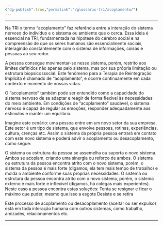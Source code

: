```yaml
---
{"dg-publish":true,"permalink":"/glossario-tri/acoplamento/"}
---
```


---

Na TRI o termo “acoplamento” faz referência entre a interação do sistema nervoso do indivíduo e o sistema ou ambiente que o cerca. Essa ideia é essencial na TRI, fundamentada na hipótese do cérebro social e na compreensão de que os seres humanos são essencialmente sociais, interagindo constantemente com o sistema de informações, coisas e pessoas ao seu redor.

A pessoa consegue movimentar-se nesse sistema, porém, restrito aos limites definidos não apenas pelo sistema, mas por sua própria limitação ou estrutura biopsicossocial. Este fenômeno para a Terapia de Reintegração Implícita é chamado de “acoplamento”, e ocorre continuamente em cada contexto e momento de nossas vidas.

O “acoplamento” também pode ser entendido como a capacidade do sistema nervoso de se adaptar e reagir de forma flexível às necessidades do meio ambiente. Em condições de “acoplamento” saudável, o sistema nervoso é capaz de regular as emoções, responder adequadamente aos estímulos e manter um equilíbrio.

Imagine este cenário: uma pessoa entre em um novo setor da sua empresa. Este setor é um tipo de sistema, que envolve pessoas, rotinas, experiências, cultura, crenças etc. Assim o sistema da própria pessoa entrará em contato com este novo sistema e poderá advir o acoplamento ou desacoplamento, como segue:

O sistema ou estrutura da pessoa se assemelha ou suporta o novo sistema. Ambos se acoplam, criando uma sinergia ou reforço de ambos.
O sistema ou estrutura da pessoa encontra atrito com o novo sistema, porém, o sistema da pessoa é mais forte (digamos, ela tem mais tempo de trabalho) e molda o ambiente conforme suas próprias necessidades.
O sistema ou estrutura da pessoa encontra atrito com o novo sistema, porém, o sistema externo é mais forte e inflexível (digamos, há colegas mais experientes). Neste caso a pessoa encontra estas soluções:
Tenta se resignar e ficar o máximo que puder, mesmo que isso a esgote
Desiste e se retira

Este processo de acoplamento ou desacoplamento (aceitar ou ser expulso) está em toda interação humana com outros sistemas, como trabalho, amizades, relacionamentos etc.

----



